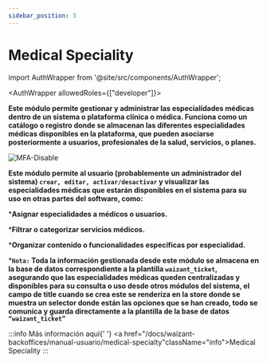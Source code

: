 ```yaml
---
sidebar_position: 3
---
```


# Medical Speciality

import AuthWrapper from '@site/src/components/AuthWrapper';

<AuthWrapper allowedRoles={["developer"]}>

**Este módulo permite gestionar y administrar las especialidades médicas dentro de un sistema o plataforma clínica o médica. Funciona como un catálogo o registro donde se almacenan las diferentes especialidades médicas disponibles en la plataforma, que pueden asociarse posteriormente a usuarios, profesionales de la salud, servicios, o planes.**

![MFA-Disable](/img/backoffice-user/medical_speciality_backoffice.png)

**Este módulo permite al usuario (probablemente un administrador del sistema) `crear, editar, activar/desactivar` y visualizar las especialidades médicas que estarán disponibles en el sistema para su uso en otras partes del software, como:**

***Asignar especialidades a médicos o usuarios.**

***Filtrar o categorizar servicios médicos.**

***Organizar contenido o funcionalidades específicas por especialidad.**

***`Nota:` Toda la información gestionada desde este módulo se almacena en la base de datos correspondiente a la plantilla `waizant_ticket`, asegurando que las especialidades médicas queden centralizadas y disponibles para su consulta o uso desde otros módulos del sistema, el campo de title cuando se crea este se renderiza en la store donde se muestra un selector donde están las opciones que se han creado, todo se comunica y guarda directamente a la plantilla de la base de datos `“waizant_ticket”`**

:::info
Más información aquí{' '}
<a href="/docs/waizant-backoffices/manual-usuario/medical-specialty"className="info">Medical Speciality</a>
:::

</AuthWrapper>

